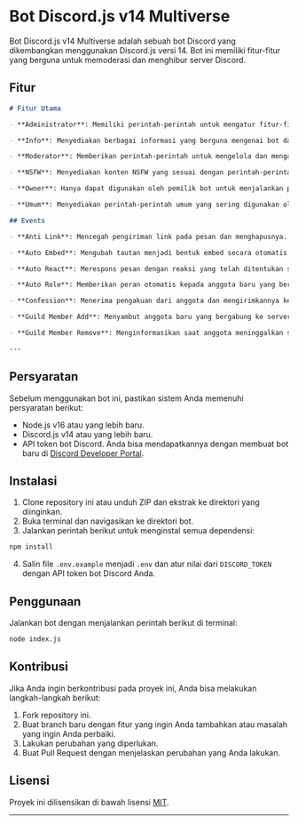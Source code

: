 
# Bot Discord.js v14 Multiverse

Bot Discord.js v14 Multiverse adalah sebuah bot Discord yang dikembangkan menggunakan Discord.js versi 14. Bot ini memiliki fitur-fitur yang berguna untuk memoderasi dan menghibur server Discord.

## Fitur

```markdown
# Fitur Utama

- **Administrator**: Memiliki perintah-perintah untuk mengatur fitur-fitur administratif di server, seperti autoquote, autoreact message, autorole, take role game dan umum, setprefix, dan verify.

- **Info**: Menyediakan berbagai informasi yang berguna mengenai bot dan server, termasuk bot info, corona info, help, ping, poll, role member info, server info, server roles info, server channels info, status member, dan user info.

- **Moderator**: Memberikan perintah-perintah untuk mengelola dan mengawasi server, seperti embed, kick, purge, dan say.

- **NSFW**: Menyediakan konten NSFW yang sesuai dengan perintah-perintah seperti anal, blowjob, dan boobs.

- **Owner**: Hanya dapat digunakan oleh pemilik bot untuk menjalankan perintah eval.

- **Umum**: Menyediakan perintah-perintah umum yang sering digunakan oleh pengguna, seperti avatar, instagram, dan motivation.

## Events

- **Anti Link**: Mencegah pengiriman link pada pesan dan menghapusnya.

- **Auto Embed**: Mengubah tautan menjadi bentuk embed secara otomatis.

- **Auto React**: Merespons pesan dengan reaksi yang telah ditentukan secara otomatis.

- **Auto Role**: Memberikan peran otomatis kepada anggota baru yang bergabung ke server.

- **Confession**: Menerima pengakuan dari anggota dan mengirimkannya ke channel khusus.

- **Guild Member Add**: Menyambut anggota baru yang bergabung ke server.

- **Guild Member Remove**: Menginformasikan saat anggota meninggalkan server.

---
```


## Persyaratan

Sebelum menggunakan bot ini, pastikan sistem Anda memenuhi persyaratan berikut:

- Node.js v16 atau yang lebih baru.
- Discord.js v14 atau yang lebih baru.
- API token bot Discord. Anda bisa mendapatkannya dengan membuat bot baru di [Discord Developer Portal](https://discord.com/developers/applications).

## Instalasi

1. Clone repository ini atau unduh ZIP dan ekstrak ke direktori yang diinginkan.
2. Buka terminal dan navigasikan ke direktori bot.
3. Jalankan perintah berikut untuk menginstal semua dependensi:

```bash
npm install
```

4. Salin file `.env.example` menjadi `.env` dan atur nilai dari `DISCORD_TOKEN` dengan API token bot Discord Anda.

## Penggunaan

Jalankan bot dengan menjalankan perintah berikut di terminal:

```bash
node index.js
```

## Kontribusi

Jika Anda ingin berkontribusi pada proyek ini, Anda bisa melakukan langkah-langkah berikut:

1. Fork repository ini.
2. Buat branch baru dengan fitur yang ingin Anda tambahkan atau masalah yang ingin Anda perbaiki.
3. Lakukan perubahan yang diperlukan.
4. Buat Pull Request dengan menjelaskan perubahan yang Anda lakukan.

## Lisensi

Proyek ini dilisensikan di bawah lisensi [MIT](LICENSE).

---
